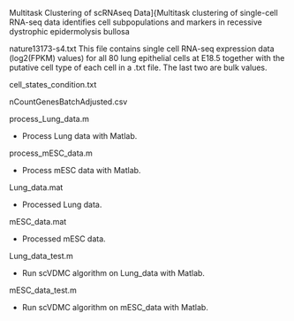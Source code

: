 Multitask Clustering of scRNAseq Data]{Multitask clustering of single-cell RNA-seq data identifies cell subpopulations and markers in recessive dystrophic epidermolysis bullosa

nature13173-s4.txt
This file contains single cell RNA-seq expression data (log2(FPKM) values) for all 80 lung epithelial cells at E18.5 together with the putative cell type of each cell in a .txt file. The last two are bulk values.

cell_states_condition.txt

nCountGenesBatchAdjusted.csv

process_Lung_data.m

- Process Lung data with Matlab.

process_mESC_data.m

- Process mESC data with Matlab.

Lung_data.mat 

- Processed Lung data.

mESC_data.mat 

- Processed mESC data.

Lung_data_test.m

- Run scVDMC algorithm on Lung_data with Matlab.

mESC_data_test.m

- Run scVDMC algorithm on mESC_data with Matlab.
